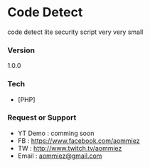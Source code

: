 # Code Detect
 code detect lite security script very very small


### Version
1.0.0

### Tech

* [PHP] 

### Request or Support
- YT Demo : comming soon
- FB : https://www.facebook.com/aommiez
- TW : http://www.twitch.tv/aommiez
- Email : aommiez@gmail.com
 



